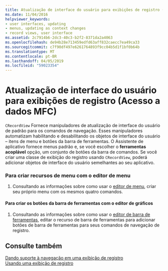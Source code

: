```yaml
---
title: Atualização de interface do usuário para exibições de registro (Acesso a dados MFC)
ms.date: 11/04/2016
helpviewer_keywords:
- user interfaces, updating
- menus, updating as context changes
- record views, user interface
ms.assetid: 2c7914b6-2dc3-40c3-b2f2-8371da2a4063
ms.openlocfilehash: de94b28e713459edfd63aff832caecc7ea49ca33
ms.sourcegitcommit: c7f90df497e6261764893f9cc04b5d1f1bf0b64b
ms.translationtype: MT
ms.contentlocale: pt-BR
ms.lasthandoff: 04/05/2019
ms.locfileid: "59023354"
---
```

# <a name="user-interface-updating-for-record-views--mfc-data-access"></a>Atualização de interface do usuário para exibições de registro (Acesso a dados MFC)

`CRecordView` Fornece manipuladores de atualização de interface do usuário de padrão para os comandos de navegação. Esses manipuladores automatizam habilitando e desabilitando os objetos de interface do usuário – itens de menu e botões da barra de ferramentas. O Assistente de aplicativo fornece menus padrão e, se você escolher o **ferramentas acoplável** opção, um conjunto de botões da barra de comandos. Se você criar uma classe de exibição do registro usando `CRecordView`, poderá adicionar objetos de interface do usuário semelhantes ao seu aplicativo.

### <a name="to-create-menu-resources-with-the-menu-editor"></a>Para criar recursos de menu com o editor de menu

1. Consultando as informações sobre como usar o [editor de menu](../windows/menu-editor.md), criar seu próprio menu com os mesmos quatro comandos.

#### <a name="to-create-toolbar-buttons-with-the-graphics-editor"></a>Para criar os botões da barra de ferramentas com o editor de gráficos

1. Consultando as informações sobre como usar o [editor de barra de ferramentas](../windows/toolbar-editor.md), editar o recurso de barra de ferramentas para adicionar botões de barra de ferramentas para seus comandos de navegação de registro.

## <a name="see-also"></a>Consulte também

[Dando suporte à navegação em uma exibição de registro](../data/supporting-navigation-in-a-record-view-mfc-data-access.md)<br/>
[Usando uma exibição de registro](../data/using-a-record-view-mfc-data-access.md)
